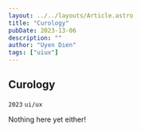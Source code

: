 ```yaml
---
layout: ../../layouts/Article.astro
title: "Curology"
pubDate: 2023-13-06
description: ""
author: "Uyen Dien"
tags: ["uiux"]
---
```


## Curology

`2023`
`ui/ux`

Nothing here yet either!